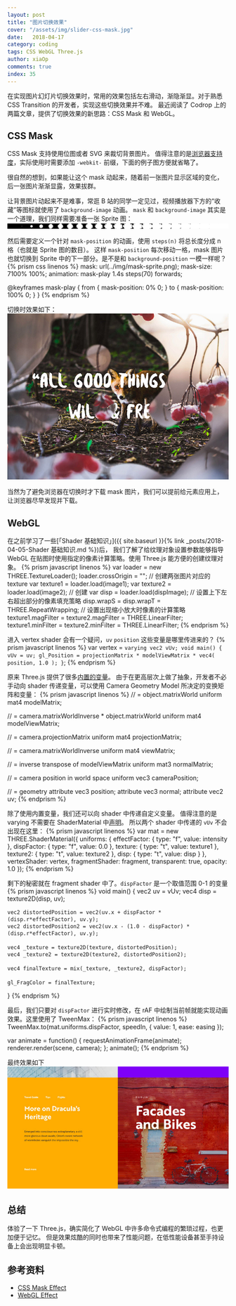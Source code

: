 ```yaml
---
layout: post
title: "图片切换效果"
cover: "/assets/img/slider-css-mask.jpg"
date:   2018-04-17
category: coding
tags: CSS WebGL Three.js
author: xiaOp
comments: true
index: 35
---
```


在实现图片幻灯片切换效果时，常用的效果包括左右滑动，渐隐渐显。对于熟悉 CSS Transition 的开发者，实现这些切换效果并不难。
最近阅读了 Codrop 上的两篇文章，提供了切换效果的新思路：CSS Mask 和 WebGL。

## CSS Mask

CSS Mask 支持使用位图或者 SVG 来裁切背景图片。
值得注意的是[浏览器支持度](https://caniuse.com/#feat=css-masks)，实际使用时需要添加 `-webkit-` 前缀，下面的例子图方便就省略了。

很自然的想到，如果能让这个 mask 动起来，随着前一张图片显示区域的变化，后一张图片渐渐显露，效果拔群。

让背景图片动起来不是难事，常逛 B 站的同学一定见过，视频播放器下方的“收藏”等图标就使用了 `background-image` 动画。
`mask` 和 `background-image` 其实是一个道理，我们同样需要准备一张 Sprite 图：
![](/assets/img/slider-mask.png)

然后需要定义一个针对 `mask-position` 的动画，使用 `steps(n)` 将总长度分成 n 格（也就是 Sprite 图的数目）。
这样 `mask-position` 每次移动一格，mask 图片也就切换到 Sprite 中的下一部分。是不是和 `background-position` 一模一样呢？
{% prism css linenos %}
mask: url(../img/mask-sprite.png);
mask-size: 7100% 100%;
animation: mask-play 1.4s steps(70) forwards;

@keyframes mask-play {
  from {
	mask-position: 0% 0;
  }
  to {
	mask-position: 100% 0;
  }
}
{% endprism %}

切换时效果如下：
![](/assets/img/slider-css-mask.jpg)

当然为了避免浏览器在切换时才下载 mask 图片，我们可以提前给元素应用上，让浏览器尽早发现并下载。

## WebGL

在之前学习了一些[「Shader 基础知识」]({{ site.baseurl }}{% link _posts/2018-04-05-Shader 基础知识.md %})后，
我们了解了给纹理对象设置参数能够指导 WebGL 在贴图时使用指定的像素计算策略。使用 Three.js 能方便的创建纹理对象。
{% prism javascript linenos %}
var loader = new THREE.TextureLoader();
loader.crossOrigin = "";
// 创建两张图片对应的 texture
var texture1 = loader.load(image1);
var texture2 = loader.load(image2);
// 创建
var disp = loader.load(dispImage);
// 设置上下左右超出部分的像素填充策略
disp.wrapS = disp.wrapT = THREE.RepeatWrapping;
// 设置出现缩小放大时像素的计算策略
texture1.magFilter = texture2.magFilter = THREE.LinearFilter;
texture1.minFilter = texture2.minFilter = THREE.LinearFilter;
{% endprism %}

进入 vertex shader 会有一个疑问，`uv` `position` 这些变量是哪里传进来的？
{% prism javascript linenos %}
var vertex = `
    varying vec2 vUv;
    void main() {
        vUv = uv;
        gl_Position = projectionMatrix * modelViewMatrix * vec4( position, 1.0 );
    }
`;
{% endprism %}

原来 Three.js 提供了很多[内置的变量](https://threejs.org/docs/index.html#api/renderers/webgl/WebGLProgram)。
由于在更高层次上做了抽象，开发者不必手动向 shader 传递变量，可以使用 Camera Geometry Model 所决定的变换矩阵和变量：
{% prism javascript linenos %}
// = object.matrixWorld
uniform mat4 modelMatrix;

// = camera.matrixWorldInverse * object.matrixWorld
uniform mat4 modelViewMatrix;

// = camera.projectionMatrix
uniform mat4 projectionMatrix;

// = camera.matrixWorldInverse
uniform mat4 viewMatrix;

// = inverse transpose of modelViewMatrix
uniform mat3 normalMatrix;

// = camera position in world space
uniform vec3 cameraPosition;

// = geometry
attribute vec3 position;
attribute vec3 normal;
attribute vec2 uv;
{% endprism %}

除了使用内置变量，我们还可以向 shader 中传递自定义变量。
值得注意的是 varying 不需要在 ShaderMaterial 中[声明](https://threejs.org/docs/index.html#api/materials/ShaderMaterial)。
所以两个 shader 中传递的 `vUv` 不会出现在这里：
{% prism javascript linenos %}
var mat = new THREE.ShaderMaterial({
    uniforms: {
        effectFactor: { type: "f", value: intensity },
        dispFactor: { type: "f", value: 0.0 },
        texture: { type: "t", value: texture1 },
        texture2: { type: "t", value: texture2 },
        disp: { type: "t", value: disp }
    },
    vertexShader: vertex,
    fragmentShader: fragment,
    transparent: true,
    opacity: 1.0
});
{% endprism %}

剩下的秘密就在 fragment shader 中了。`dispFactor` 是一个取值范围 0-1 的变量
{% prism javascript linenos %}
void main() {
    vec2 uv = vUv;
    vec4 disp = texture2D(disp, uv);

    vec2 distortedPosition = vec2(uv.x + dispFactor * (disp.r*effectFactor), uv.y);
    vec2 distortedPosition2 = vec2(uv.x - (1.0 - dispFactor) * (disp.r*effectFactor), uv.y);

    vec4 _texture = texture2D(texture, distortedPosition);
    vec4 _texture2 = texture2D(texture2, distortedPosition2);

    vec4 finalTexture = mix(_texture, _texture2, dispFactor);

    gl_FragColor = finalTexture;
}
{% endprism %}

最后，我们只要对 `dispFactor` 进行实时修改，在 rAF 中绘制当前帧就能实现动画效果。这里使用了 TweenMax：
{% prism javascript linenos %}
TweenMax.to(mat.uniforms.dispFactor, speedIn, {
    value: 1,
    ease: easing
});

var animate = function() {
    requestAnimationFrame(animate);
    renderer.render(scene, camera);
};
animate();
{% endprism %}

最终效果如下
![](/assets/img/slider-webgl.jpg)

## 总结

体验了一下 Three.js，确实简化了 WebGL 中许多命令式编程的繁琐过程，也更加便于记忆。
但是效果炫酷的同时也带来了性能问题，在低性能设备甚至手持设备上会出现明显卡顿。

## 参考资料

* [CSS Mask Effect](https://tympanus.net/codrops/2016/09/29/transition-effect-with-css-masks/)
* [WebGL Effect](https://tympanus.net/codrops/2018/04/10/webgl-distortion-hover-effects/)
